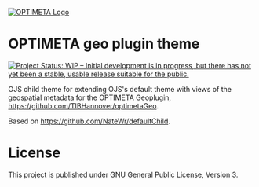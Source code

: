 [![OPTIMETA Logo](https://projects.tib.eu/fileadmin/_processed_/e/8/csm_Optimeta_Logo_web_98c26141b1.png)](https://projects.tib.eu/optimeta/en/)

# OPTIMETA geo plugin theme

[![Project Status: WIP – Initial development is in progress, but there has not yet been a stable, usable release suitable for the public.](https://www.repostatus.org/badges/latest/wip.svg)](https://www.repostatus.org/#wip)

OJS child theme for extending OJS's default theme with views of the geospatial metadata for the OPTIMETA Geoplugin, <https://github.com/TIBHannover/optimetaGeo>.

Based on <https://github.com/NateWr/defaultChild>.

# License

This project is published under GNU General Public License, Version 3.
